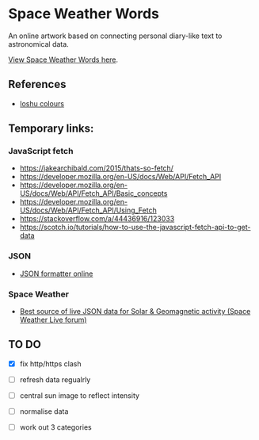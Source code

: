 # Space Weather Words

An online artwork based on connecting personal diary-like text to astronomical data.

[View Space Weather Words here](https://daveeveritt.github.io/space-weather-words/).

## References

- [loshu colours](http://www.taliscope.com/LoShu_en.html)

## Temporary links:

### JavaScript fetch

- https://jakearchibald.com/2015/thats-so-fetch/
- https://developer.mozilla.org/en-US/docs/Web/API/Fetch_API
- https://developer.mozilla.org/en-US/docs/Web/API/Fetch_API/Basic_concepts
- https://developer.mozilla.org/en-US/docs/Web/API/Fetch_API/Using_Fetch
- https://stackoverflow.com/a/44436916/123033
- https://scotch.io/tutorials/how-to-use-the-javascript-fetch-api-to-get-data

### JSON

- [JSON formatter online](https://jsonformatter.org/)

### Space Weather

- [Best source of live JSON data for Solar & Geomagnetic activity (Space Weather Live forum)](https://www.spaceweatherlive.com/community/topic/1361-best-source-of-live-json-data-for-solar-geomagnetic-activity/)

## TO DO

- [X] fix http/https clash
- [ ] refresh data regualrly
- [ ] central sun image to reflect intensity
- [ ] normalise data
- [ ] work out 3 categories

